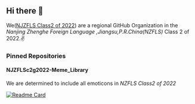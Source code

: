 ## Hi there 👋

We([NJZFLS Class2 of 2022](https://github.com/NJZFLSc2g2022)) are a regional GitHub Organization in the _Nanjing Zhenghe Foreign Language ,Jiangsu,P.R.China(NZFLS)_  Class 2 of 2022.✌️

### Pinned Repositories

#### NJZFLSc2g2022-Meme_Library

We are determined to include all emoticons in _NZFLS Class2 of 2022_

[![Readme Card](https://github-readme-stats.vercel.app/api/pin/?username=NJZFLSc2g2022&repo=NJZFLSc2g2022-Meme_Library)](https://github.com/anuraghazra/github-readme-stats)

<!--

**Here are some ideas to get you started:**

🙋‍♀️ A short introduction - what is your organization all about?
🌈 Contribution guidelines - how can the community get involved?
👩‍💻 Useful resources - where can the community find your docs? Is there anything else the community should know?
🍿 Fun facts - what does your team eat for breakfast?
🧙 Remember, you can do mighty things with the power of [Markdown](https://docs.github.com/github/writing-on-github/getting-started-with-writing-and-formatting-on-github/basic-writing-and-formatting-syntax)
-->
